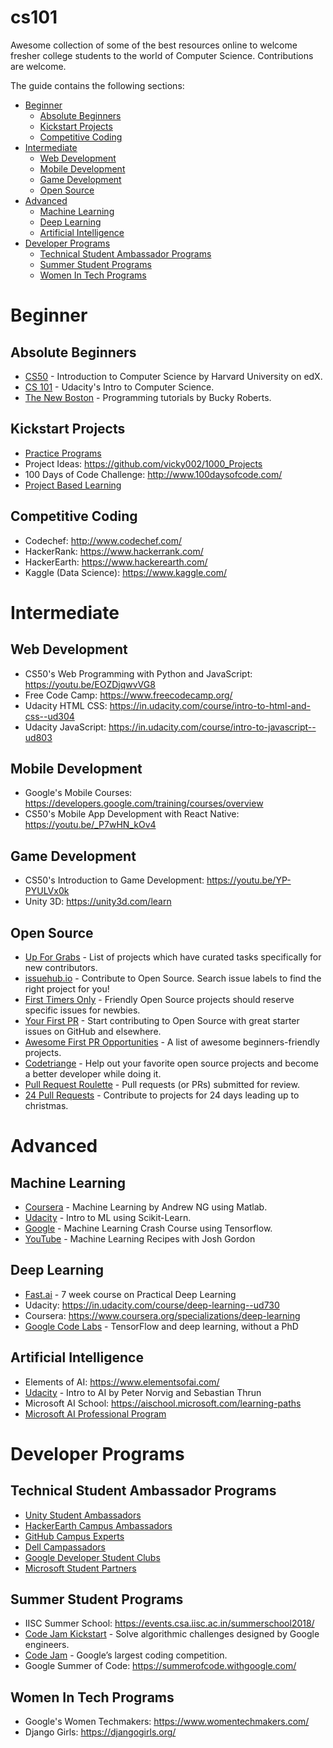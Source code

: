 # cs101
Awesome collection of some of the best resources online to welcome fresher college students to the world of Computer Science. Contributions are welcome.  

The guide contains the following sections:
* [Beginner](#beginner)  
  - [Absolute Beginners](#absolute-beginners)
  - [Kickstart Projects](#kickstart-projects)
  - [Competitive Coding](#competitive-coding)
* [Intermediate](#intermediate)
  - [Web Development](#web-development)
  - [Mobile Development](#mobile-development)
  - [Game Development](#game-development)
  - [Open Source](#open-source)
* [Advanced](#advanced)
  - [Machine Learning](#machine-learning)
  - [Deep Learning](#deep-learning)
  - [Artificial Intelligence](#artificial-intelligence)
* [Developer Programs](#developer-programs)
  - [Technical Student Ambassador Programs](#technical-student-ambassador-programs)
  - [Summer Student Programs](#summer-student-programs)
  - [Women In Tech Programs](#women-in-tech-programs)

# Beginner

## Absolute Beginners
* [CS50](https://www.edx.org/course/cs50s-introduction-computer-science-harvardx-cs50x) - Introduction to Computer Science by Harvard University on edX.
* [CS 101](https://in.udacity.com/course/intro-to-computer-science--cs101) - Udacity's Intro to Computer Science.
* [The New Boston](https://www.youtube.com/user/thenewboston/playlists) - Programming tutorials by Bucky Roberts.

## Kickstart Projects
* [Practice Programs](https://github.com/karan/Projects-Solutions)
* Project Ideas: <https://github.com/vicky002/1000_Projects>
* 100 Days of Code Challenge: <http://www.100daysofcode.com/>
* [Project Based Learning](https://github.com/tuvtran/project-based-learning)

## Competitive Coding
* Codechef: <http://www.codechef.com/>
* HackerRank: <https://www.hackerrank.com/>
* HackerEarth: <https://www.hackerearth.com/>
* Kaggle (Data Science): <https://www.kaggle.com/>

# Intermediate

## Web Development
* CS50's Web Programming with Python and JavaScript: <https://youtu.be/EOZDjqwvVG8>
* Free Code Camp: <https://www.freecodecamp.org/>
* Udacity HTML CSS: <https://in.udacity.com/course/intro-to-html-and-css--ud304>
* Udacity JavaScript: <https://in.udacity.com/course/intro-to-javascript--ud803>

## Mobile Development
* Google's Mobile Courses: <https://developers.google.com/training/courses/overview>
* CS50's Mobile App Development with React Native: <https://youtu.be/_P7wHN_kOv4>

## Game Development
* CS50's Introduction to Game Development: <https://youtu.be/YP-PYULVx0k>
* Unity 3D: <https://unity3d.com/learn>

## Open Source

- [Up For Grabs](http://up-for-grabs.net/) - List of projects which have curated tasks specifically for new contributors.
- [issuehub.io](http://issuehub.io/) - Contribute to Open Source. Search issue labels to find the right project for you!
- [First Timers Only](http://www.firsttimersonly.com/) - Friendly Open Source projects should reserve specific issues for newbies.
- [Your First PR](http://yourfirstpr.github.io/) - Start contributing to Open Source with great starter issues on GitHub and elsewhere.
- [Awesome First PR Opportunities](https://github.com/MunGell/awesome-for-beginners) - A list of awesome beginners-friendly projects.
- [Codetriange](https://www.codetriage.com/) - Help out your favorite open source projects and become a better developer while doing it.
- [Pull Request Roulette](http://PullRequestRoulette.com) - Pull requests (or PRs) submitted for review.
- [24 Pull Requests](http://24pullrequests.com) - Contribute to projects for 24 days leading up to christmas.

# Advanced

## Machine Learning
* [Coursera](https://www.coursera.org/learn/machine-learning) - Machine Learning by Andrew NG using Matlab.
* [Udacity](https://in.udacity.com/course/intro-to-machine-learning--ud120) - Intro to ML using Scikit-Learn.
* [Google](https://developers.google.com/machine-learning/crash-course/prereqs-and-prework) - Machine Learning Crash Course using Tensorflow.
* [YouTube](https://www.youtube.com/playlist?list=PLOU2XLYxmsIIuiBfYad6rFYQU_jL2ryal) - Machine Learning Recipes with Josh Gordon

## Deep Learning
* [Fast.ai](http://course.fast.ai/) - 7 week course on Practical Deep Learning
* Udacity: <https://in.udacity.com/course/deep-learning--ud730>
* Coursera: <https://www.coursera.org/specializations/deep-learning>
* [Google Code Labs](https://codelabs.developers.google.com/codelabs/cloud-tensorflow-mnist/#0) - TensorFlow and deep learning, without a PhD

## Artificial Intelligence
* Elements of AI: <https://www.elementsofai.com/>
* [Udacity](https://in.udacity.com/course/intro-to-artificial-intelligence--cs271) - Intro to AI by Peter Norvig and Sebastian Thrun
* Microsoft AI School: <https://aischool.microsoft.com/learning-paths>
* [Microsoft AI Professional Program](https://academy.microsoft.com/en-us/professional-program/tracks/artificial-intelligence/)

# Developer Programs

## Technical Student Ambassador Programs
* [Unity Student Ambassadors](https://unity3d.com/student-ambassadors)
* [HackerEarth Campus Ambassadors](https://www.hackerearth.com/docs/wiki/campus/introduction/)
* [GitHub Campus Experts](https://education.github.com/students/experts)
* [Dell Campassadors](http://www.dellcampassador.com/)
* [Google Developer Student Clubs](https://docs.google.com/document/d/1ID21JDIYQ144tH0XSwOXF4nF5JWUbXIxAlmP4DWrOwU/edit)
* [Microsoft Student Partners](https://msdn.microsoft.com/en-in/microsoftstudentpartners.aspx)

## Summer Student Programs
* IISC Summer School: <https://events.csa.iisc.ac.in/summerschool2018/>
* [Code Jam Kickstart](https://code.google.com/codejam/kickstart/) - Solve algorithmic challenges designed by Google engineers.
* [Code Jam](https://code.google.com/codejam/) - Google’s largest coding competition.
* Google Summer of Code: <https://summerofcode.withgoogle.com/>

## Women In Tech Programs
* Google's Women Techmakers: <https://www.womentechmakers.com/>
* Django Girls: <https://djangogirls.org/>
